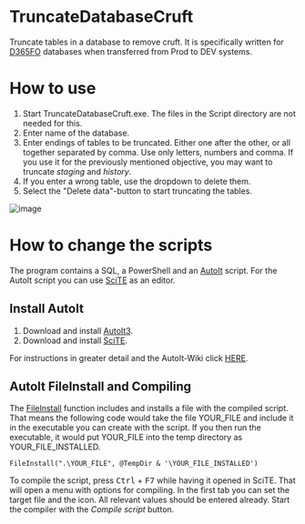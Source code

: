 # TruncateDatabaseCruft

Truncate tables in a database to remove cruft.
It is specifically written for [D365FO](https://docs.microsoft.com/de-de/dynamics365/fin-ops-core/fin-ops/) databases when transferred from Prod to DEV systems.


# How to use

1.  Start TruncateDatabaseCruft.exe. The files in the Script directory are not needed for this.
2.  Enter name of the database.
3.  Enter endings of tables to be truncated. Either one after the other, or all together separated by comma.
    Use only letters, numbers and comma.
    If you use it for the previously mentioned objective, you may want to truncate _staging_ and _history_.
4.  If you enter a wrong table, use the dropdown to delete them.
5.  Select the "Delete data"-button to start truncating the tables.

![image](https://user-images.githubusercontent.com/47419982/154085244-bcf54490-0920-44cb-b88d-c6eb2c17b2a1.png)



# How to change the scripts

The program contains a SQL, a PowerShell and an [AutoIt](https://www.autoitscript.com/site/) script. For the AutoIt script you can use [SciTE](https://www.autoitscript.com/site/autoit-script-editor/) as an editor.

## Install AutoIt

1. Download and install [AutoIt3](https://www.autoitscript.com/site/).
2. Download and install [SciTE](https://www.autoitscript.com/site/autoit-script-editor/downloads/).

For instructions in greater detail and the AutoIt-Wiki click [HERE](https://www.autoitscript.com/site/autoit-script-editor/installation/).

## AutoIt FileInstall and Compiling

The [FileInstall](https://www.autoitscript.com/autoit3/docs/functions/FileInstall.htm) function includes and installs a file with the compiled script.
That means the following code would take the file YOUR_FILE and include it in the executable you can create with the script.
If you then run the executable, it would put YOUR_FILE into the temp directory as YOUR_FILE_INSTALLED.

```
FileInstall(".\YOUR_FILE", @TempDir & '\YOUR_FILE_INSTALLED')
```

To compile the script, press <kbd>Ctrl</kbd> + <kbd>F7</kbd> while having it opened in SciTE.
That will open a menu with options for compiling. In the first tab you can set the target file and the icon.
All relevant values should be entered already.
Start the compiler with the *Compile script* button.